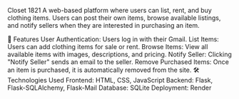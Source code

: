 Closet 1821
A web-based platform where users can list, rent, and buy clothing items. Users can post their own items, browse available listings, and notify sellers when they are interested in purchasing an item.

🚀 Features
User Authentication: Users log in with their Gmail.
List Items: Users can add clothing items for sale or rent.
Browse Items: View all available items with images, descriptions, and pricing.
Notify Seller: Clicking "Notify Seller" sends an email to the seller.
Remove Purchased Items: Once an item is purchased, it is automatically removed from the site.
🛠 Technologies Used
Frontend: HTML, CSS, JavaScript
Backend: Flask, Flask-SQLAlchemy, Flask-Mail
Database: SQLite
Deployment: Render
